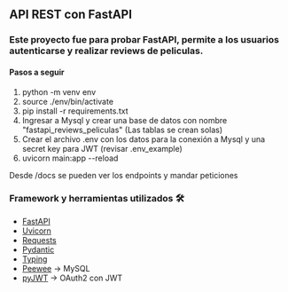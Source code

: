 ## API REST con FastAPI
### Este proyecto fue para probar FastAPI, permite a los usuarios autenticarse y realizar reviews de peliculas.

#### Pasos a seguir
1. python -m venv env  
2. source ./env/bin/activate  
3. pip install -r requirements.txt
4. Ingresar a Mysql y crear una base de datos con nombre "fastapi_reviews_peliculas" (Las tablas se crean solas)
5. Crear el archivo .env con los datos para la conexión a Mysql y una secret key para JWT (revisar .env_example)
6. uvicorn main:app --reload    

Desde /docs se pueden ver los endpoints y mandar peticiones


### Framework y herramientas utilizados 🛠️
- [FastAPI](https://fastapi.tiangolo.com/)
- [Uvicorn](https://www.uvicorn.org/)
- [Requests](https://pypi.org/project/requests/)
- [Pydantic](https://docs.pydantic.dev/latest/)
- [Typing](https://docs.python.org/3/library/typing.html)
- [Peewee](https://docs.peewee-orm.com/en/latest/) -> MySQL
- [pyJWT](https://pyjwt.readthedocs.io/en/stable/) -> OAuth2 con JWT